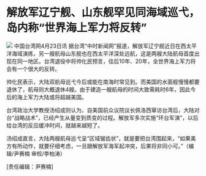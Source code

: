 # 解放军辽宁舰、山东舰罕见同海域巡弋，岛内称“世界海上军力将反转”

![](https://inews.gtimg.com/newsapp_bt/0/15782505149/1000)
中国台湾网4月23日讯
据台湾“中时新闻网”报道，解放军辽宁舰近日在西太平洋海域演练，另一艘航母山东舰也在西太平洋深处远航，这是两艘大陆航母首度出现在同一地区。台湾退役中将帅化民预言，往后10年、20年，全世界海上军力将会有一个很大的反转。

帅化民表示，大陆双航母巡弋今后或能在南海时常见到。而美国的水面舰慢慢都要退休了，航母则大概退休4艘。由于建造一艘航母的时间大致需耗时6年，因此今后的海上军力大陆或将超越美国。

台湾政治大学教授汤绍成则认为，自美国前众议院议长佩洛西窜访台湾后，大陆对台“战略战术”，已经产生从量变到质变的过程。解放军多次实施“环台军演”，以后给台湾的反应缓冲时间，就越来越短了。

汤绍成直言，大陆两艘航母巡弋呈“区域锯齿状”，就是要把台湾围起来，“如果美方有所动作，就要仔细考虑，一旦跟解放军海军起冲突，后果将非同小可。”（编辑/尹赛楠
审校/李柏涛）

[责任编辑：尹赛楠]


